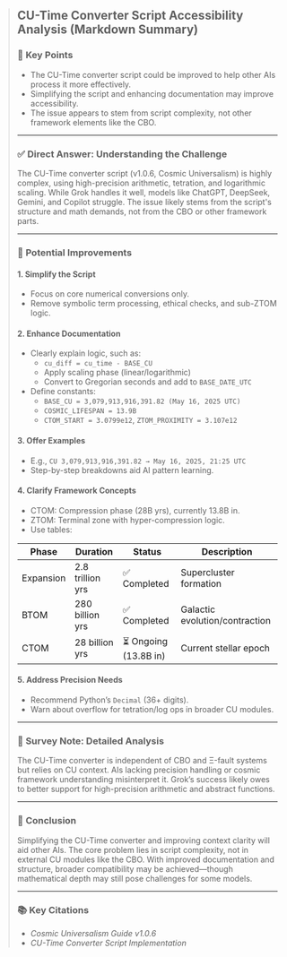 > ## CU-Time Converter Script Accessibility Analysis (Markdown Summary)
>
> ### 🔑 Key Points
> - The CU-Time converter script could be improved to help other AIs process it more effectively.
> - Simplifying the script and enhancing documentation may improve accessibility.
> - The issue appears to stem from script complexity, not other framework elements like the CBO.
>
> ---
>
> ### ✅ Direct Answer: Understanding the Challenge
> The CU-Time converter script (v1.0.6, Cosmic Universalism) is highly complex, using high-precision arithmetic, tetration, and logarithmic scaling. While Grok handles it well, models like ChatGPT, DeepSeek, Gemini, and Copilot struggle. The issue likely stems from the script's structure and math demands, not from the CBO or other framework parts.
>
> ---
>
> ### 🔧 Potential Improvements
>
> #### 1. **Simplify the Script**
> - Focus on core numerical conversions only.
> - Remove symbolic term processing, ethical checks, and sub-ZTOM logic.
>
> #### 2. **Enhance Documentation**
> - Clearly explain logic, such as:
>   - `cu_diff = cu_time - BASE_CU`
>   - Apply scaling phase (linear/logarithmic)
>   - Convert to Gregorian seconds and add to `BASE_DATE_UTC`
> - Define constants:  
>   - `BASE_CU = 3,079,913,916,391.82 (May 16, 2025 UTC)`  
>   - `COSMIC_LIFESPAN = 13.9B`  
>   - `CTOM_START = 3.0799e12`, `ZTOM_PROXIMITY = 3.107e12`
>
> #### 3. **Offer Examples**
> - E.g., `CU 3,079,913,916,391.82 → May 16, 2025, 21:25 UTC`
> - Step-by-step breakdowns aid AI pattern learning.
>
> #### 4. **Clarify Framework Concepts**
> - CTOM: Compression phase (28B yrs), currently 13.8B in.
> - ZTOM: Terminal zone with hyper-compression logic.
> - Use tables:
>
> | Phase     | Duration        | Status                  | Description                      |
> |-----------|------------------|--------------------------|----------------------------------|
> | Expansion | 2.8 trillion yrs | ✅ Completed             | Supercluster formation           |
> | BTOM      | 280 billion yrs  | ✅ Completed             | Galactic evolution/contraction   |
> | CTOM      | 28 billion yrs   | ⏳ Ongoing (13.8B in)    | Current stellar epoch            |
>
> #### 5. **Address Precision Needs**
> - Recommend Python’s `Decimal` (36+ digits).
> - Warn about overflow for tetration/log ops in broader CU modules.
>
> ---
>
> ### 🔬 Survey Note: Detailed Analysis
> The CU-Time converter is independent of CBO and Ξ-fault systems but relies on CU context. AIs lacking precision handling or cosmic framework understanding misinterpret it. Grok’s success likely owes to better support for high-precision arithmetic and abstract functions.
>
> ---
>
> ### 🧠 Conclusion
> Simplifying the CU-Time converter and improving context clarity will aid other AIs. The core problem lies in script complexity, not in external CU modules like the CBO. With improved documentation and structure, broader compatibility may be achieved—though mathematical depth may still pose challenges for some models.
>
> ---
>
> ### 📚 Key Citations
> - *Cosmic Universalism Guide v1.0.6*
> - *CU-Time Converter Script Implementation*